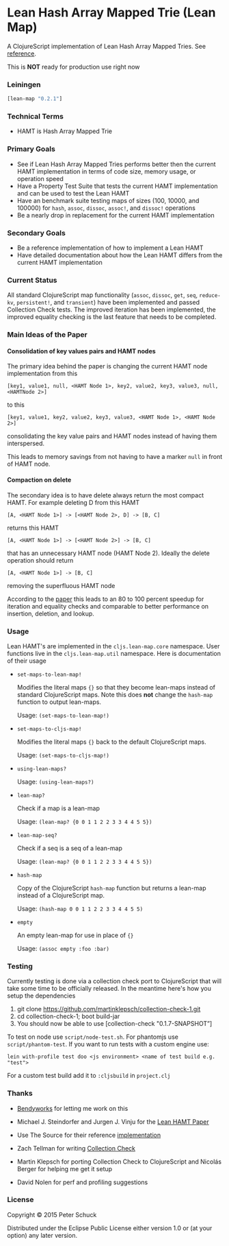 # Lean Hash Array Mapped Trie (Lean Map)

A ClojureScript implementation of Lean Hash Array Mapped Tries. See [reference](https://github.com/usethesource/capsule).

This is __NOT__ ready for production use right now

### Leiningen

```clojure
[lean-map "0.2.1"]
```

### Technical Terms

- HAMT is Hash Array Mapped Trie

### Primary Goals

- See if Lean Hash Array Mapped Tries performs better then the current HAMT implementation in terms of code size, memory usage, or operation speed
- Have a Property Test Suite that tests the current HAMT implementation and can be used to test the Lean HAMT
- Have an benchmark suite testing maps of sizes (100, 10000, and 100000) for `hash`, `assoc`, `dissoc`, `assoc!`, and `dissoc!` operations
- Be a nearly drop in replacement for the current HAMT implementation

### Secondary Goals

- Be a reference implementation of how to implement a Lean HAMT
- Have detailed documentation about how the Lean HAMT differs from the current HAMT implementation

### Current Status

All standard ClojureScript map functionality (`assoc`, `dissoc`, `get`, `seq`, `reduce-kv`, `persistent!`, and `transient`) have been implemented and passed Collection Check tests. The improved iteration has been implemented, the improved equality checking is the last feature that needs to be completed.

### Main Ideas of the Paper

#### Consolidation of key values pairs and HAMT nodes

The primary idea behind the paper is changing the current HAMT node implementation from this

`[key1, value1, null, <HAMT Node 1>, key2, value2, key3, value3, null, <HAMTNode 2>] `

to this

`[key1, value1, key2, value2, key3, value3, <HAMT Node 1>, <HAMT Node 2>]`

consolidating the key value pairs and HAMT nodes instead of having them interspersed.

This leads to memory savings from not having to have a marker `null` in front of HAMT node.

#### Compaction on delete

The secondary idea is to have delete always return the most compact HAMT. For example deleting D from this HAMT

`[A, <HAMT Node 1>] -> [<HAMT Node 2>, D] -> [B, C]`

returns this HAMT

`[A, <HAMT Node 1>] -> [<HAMT Node 2>] -> [B, C]`

that has an unnecessary HAMT node (HAMT Node 2). Ideally the delete operation should return

`[A, <HAMT Node 1>] -> [B, C]`

removing the superfluous HAMT node

According to the [paper](http://michael.steindorfer.name/publications/oopsla15.pdf) this leads to an 80 to 100 percent speedup for iteration and equality checks and comparable to better performance on insertion, deletion, and lookup.

### Usage

Lean HAMT's are implemented in the `cljs.lean-map.core` namespace. User functions live in the `cljs.lean-map.util` namespace. Here is documentation of their usage

* `set-maps-to-lean-map!`

    Modifies the literal maps `{}` so that they become lean-maps instead of standard ClojureScript maps. Note this does __not__ change the `hash-map` function to output lean-maps.

    Usage: `(set-maps-to-lean-map!)`

* `set-maps-to-cljs-map!`

    Modifies the literal maps `{}` back to the default ClojureScript maps.

    Usage: `(set-maps-to-cljs-map!)`

* `using-lean-maps?`


    Usage: `(using-lean-maps?)`
* `lean-map?`

    Check if a map is a lean-map

    Usage: `(lean-map? {0 0 1 1 2 2 3 3 4 4 5 5})`

* `lean-map-seq?`

    Check if a seq is a seq of a lean-map

    Usage: `(lean-map? {0 0 1 1 2 2 3 3 4 4 5 5})`

* `hash-map`

    Copy of the ClojureScript `hash-map` function but returns a lean-map instead of a ClojureScript map.

    Usage: `(hash-map 0 0 1 1 2 2 3 3 4 4 5 5)`

* `empty`

    An empty lean-map for use in place of `{}`

    Usage: `(assoc empty :foo :bar)`

### Testing

Currently testing is done via a collection check port to ClojureScript that will take some time to be officially released. In the meantime here's how you setup the dependencies

  1. git clone https://github.com/martinklepsch/collection-check-1.git
  2. cd collection-check-1; boot build-jar
  3. You should now be able to use [collection-check "0.1.7-SNAPSHOT”]

To test on node use `script/node-test.sh`. For phantomjs use `script/phantom-test`. If you want to run tests with a custom engine use:

`lein with-profile test doo <js environment> <name of test build e.g. "test">`

For a custom test build add it to `:cljsbuild` in `project.clj`

### Thanks

* [Bendyworks](https://bendyworks.com/) for letting me work on this

* Michael J. Steindorfer and Jurgen J. Vinju for the [Lean HAMT Paper](https://github.com/usethesource/capsule)

* Use The Source for their reference [implementation](https://github.com/usethesource/capsule)

* Zach Tellman for writing [Collection Check](https://github.com/ztellman/collection-check)

* Martin Klepsch for porting Collection Check to ClojureScript and Nicolás Berger for helping me get it setup

* David Nolen for perf and profiling suggestions

### License

Copyright © 2015 Peter Schuck

Distributed under the Eclipse Public License either version 1.0 or (at your option) any later version.
